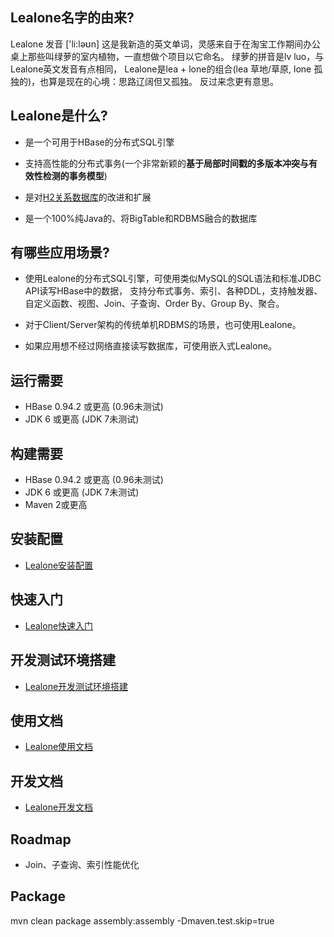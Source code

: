 ## Lealone名字的由来?

Lealone 发音 ['li:ləʊn]
这是我新造的英文单词，灵感来自于在淘宝工作期间办公桌上那些叫绿萝的室内植物，一直想做个项目以它命名。 
绿萝的拼音是lv luo，与Lealone英文发音有点相同，
Lealone是lea + lone的组合(lea 草地/草原, lone 孤独的)，也算是现在的心境：思路辽阔但又孤独。
反过来念更有意思。

## Lealone是什么?

* 是一个可用于HBase的分布式SQL引擎

* 支持高性能的分布式事务(一个非常新颖的**基于局部时间戳的多版本冲突与有效性检测的事务模型**)

* 是对[H2关系数据库](http://www.h2database.com/html/main.html)的改进和扩展

* 是一个100%纯Java的、将BigTable和RDBMS融合的数据库



## 有哪些应用场景?

* 使用Lealone的分布式SQL引擎，可使用类似MySQL的SQL语法和标准JDBC API读写HBase中的数据，
  支持分布式事务、索引、各种DDL，支持触发器、自定义函数、视图、Join、子查询、Order By、Group By、聚合。

* 对于Client/Server架构的传统单机RDBMS的场景，也可使用Lealone。

* 如果应用想不经过网络直接读写数据库，可使用嵌入式Lealone。


## 运行需要

* HBase 0.94.2 或更高 (0.96未测试)
* JDK 6 或更高 (JDK 7未测试)


## 构建需要

* HBase 0.94.2 或更高 (0.96未测试)
* JDK 6 或更高 (JDK 7未测试)
* Maven 2或更高


## 安装配置

* [Lealone安装配置](https://github.com/codefollower/Lealone/wiki/Lealone%E5%AE%89%E8%A3%85%E9%85%8D%E7%BD%AE)


## 快速入门
* [Lealone快速入门](https://github.com/codefollower/Lealone/wiki/Lealone%E5%BF%AB%E9%80%9F%E5%85%A5%E9%97%A8)


## 开发测试环境搭建

* [Lealone开发测试环境搭建](https://github.com/codefollower/Lealone/wiki/Lealone%E5%BC%80%E5%8F%91%E6%B5%8B%E8%AF%95%E7%8E%AF%E5%A2%83%E6%90%AD%E5%BB%BA)


## 使用文档

* [Lealone使用文档](https://github.com/codefollower/Lealone/wiki/Lealone%E4%BD%BF%E7%94%A8%E6%96%87%E6%A1%A3)


## 开发文档

* [Lealone开发文档](https://github.com/codefollower/Lealone/wiki/Lealone%E5%BC%80%E5%8F%91%E6%96%87%E6%A1%A3)


## Roadmap

* Join、子查询、索引性能优化


## Package

mvn clean package assembly:assembly -Dmaven.test.skip=true


